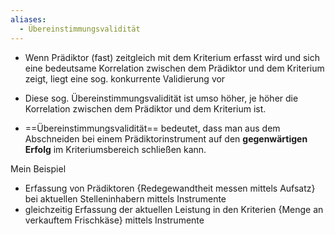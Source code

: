 ```yaml
---
aliases:
  - Übereinstimmungsvalidität
---
```

 - Wenn Prädiktor (fast) zeitgleich mit dem Kriterium erfasst wird und sich eine bedeutsame Korrelation zwischen dem Prädiktor und dem Kriterium zeigt, liegt eine sog. konkurrente Validierung vor
 - Diese sog. Übereinstimmungsvalidität ist umso höher, je höher die Korrelation zwischen dem Prädiktor und dem Kriterium ist. 
 
 - ==Übereinstimmungsvalidität== bedeutet, dass man aus dem Abschneiden bei einem Prädiktorinstrument auf den **gegenwärtigen Erfolg** im Kriteriumsbereich schließen kann.

Mein Beispiel
- Erfassung von Prädiktoren {Redegewandtheit messen mittels Aufsatz} bei aktuellen Stelleninhabern mittels Instrumente
- gleichzeitig Erfassung der aktuellen Leistung in den Kriterien {Menge an verkauftem Frischkäse} mittels Instrumente